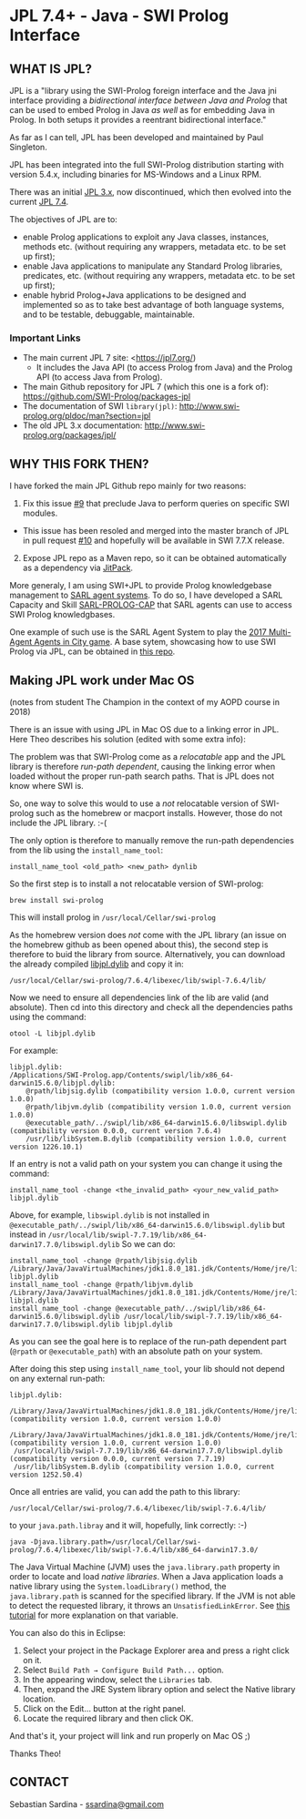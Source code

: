 # JPL 7.4+ - Java - SWI Prolog Interface

## WHAT IS JPL?

JPL is a "library using the SWI-Prolog foreign interface and the Java jni interface providing a _bidirectional interface between Java and Prolog_ that can be used to embed Prolog in Java _as well_ as for embedding Java in Prolog. In both setups it provides a reentrant bidirectional interface."

As far as I can tell, JPL has been developed and maintained by Paul Singleton.

JPL has been integrated into the full SWI-Prolog distribution starting with version 5.4.x, including binaries for MS-Windows and a Linux RPM. 

There was an initial [JPL 3.x](http://www.swi-prolog.org/packages/jpl/), now discontinued, which then evolved into the current [JPL 7.4](https://jpl7.org/). 

The objectives of JPL are to:

* enable Prolog applications to exploit any Java classes, instances, methods etc. (without requiring any wrappers, metadata etc. to be set up first);
* enable Java applications to manipulate any Standard Prolog libraries, predicates, etc. (without requiring any wrappers, metadata etc. to be set up first);
* enable hybrid Prolog+Java applications to be designed and implemented so as to take best advantage of both language systems, and to be testable, debuggable, maintainable.

### Important Links

* The main current JPL 7 site: <https://jpl7.org/)
  * It includes the Java API (to access Prolog from Java) and the Prolog API (to access Java from Prolog).
* The main Github repository for JPL 7 (which this one is a fork of): <https://github.com/SWI-Prolog/packages-jpl> 
* The documentation of SWI `library(jpl)`: <http://www.swi-prolog.org/pldoc/man?section=jpl>
* The old JPL 3.x documentation: <http://www.swi-prolog.org/packages/jpl/>


## WHY THIS FORK THEN?

I have forked the main JPL Github repo mainly for two reasons:

1. Fix this issue [#9](<https://github.com/SWI-Prolog/packages-jpl/issues/9>) that preclude Java to perform queries on specific SWI modules.
  * This issue has been resoled and merged into the master branch of JPL in pull request [#10](https://github.com/SWI-Prolog/packages-jpl/pull/10) and hopefully will be available in SWI 7.7.X release.
2. Expose JPL repo as a Maven repo, so it can be obtained automatically as a dependency via [JitPack](https://jitpack.io/).

More generaly, I am using SWI+JPL to provide Prolog knowledgebase management to [SARL agent systems](http://www.sarl.io/). To do so, I have developed a SARL Capacity and Skill [SARL-PROLOG-CAP](https://bitbucket.org/ssardina-research/sarl-prolog-cap) that SARL agents can use to access SWI Prolog knowledgbases.  

One example of such use is the SARL Agent System to play the [2017 Multi-Agent Agents in City game](https://multiagentcontest.org/2017/). A base sytem, showcasing how to use SWI Prolog via JPL, can be obtained in [this repo](https://bitbucket.org/ssardina-research/sarl-agtcity-base). 


## Making JPL work under Mac OS

(notes from student The Champion in the context of my AOPD course in 2018)
 
There is an issue with using JPL in Mac OS due to a linking error in JPL. Here Theo describes his solution (edited with some extra info): 

The problem was that SWI-Prolog come as a _relocatable_ app and the JPL library is therefore _run-path dependent_, causing the linking error when loaded without the proper run-path search paths. That is JPL does not know where SWI is.
 
So, one way to solve this would to use a _not_ relocatable version of SWI-prolog such as the homebrew or macport installs. However, those do not include the JPL library. :-(
 
The only option is therefore to manually remove the run-path dependencies from the lib using the `install_name_tool`: 

    install_name_tool <old_path> <new_path> dynlib

So the first step is to install a not relocatable version of SWI-prolog:

    brew install swi-prolog

This will install prolog in `/usr/local/Cellar/swi-prolog`

As the homebrew version does _not_ come with the JPL library (an issue on the homebrew github as been opened about this), the second step is therefore to buid the library from source. Alternatively, you can download the already compiled  [libjpl.dylib]() and copy it in:

    /usr/local/Cellar/swi-prolog/7.6.4/libexec/lib/swipl-7.6.4/lib/

Now we need to ensure all dependencies link of the lib are valid (and absolute).
Then cd into this directory and check all the dependencies paths using the command:

    otool -L libjpl.dylib

For example:

    libjpl.dylib:
    /Applications/SWI-Prolog.app/Contents/swipl/lib/x86_64-darwin15.6.0/libjpl.dylib:
        @rpath/libjsig.dylib (compatibility version 1.0.0, current version 1.0.0)
        @rpath/libjvm.dylib (compatibility version 1.0.0, current version 1.0.0)
        @executable_path/../swipl/lib/x86_64-darwin15.6.0/libswipl.dylib (compatibility version 0.0.0, current version 7.6.4)
        /usr/lib/libSystem.B.dylib (compatibility version 1.0.0, current version 1226.10.1)

If an entry is not a valid path on your system you can change it using the command:

    install_name_tool -change <the_invalid_path> <your_new_valid_path> libjpl.dylib

Above, for example, `libswipl.dylib` is not installed in  `@executable_path/../swipl/lib/x86_64-darwin15.6.0/libswipl.dylib` but instead in `/usr/local/lib/swipl-7.7.19/lib/x86_64-darwin17.7.0/libswipl.dylib`
So we can do:

    install_name_tool -change @rpath/libjsig.dylib /Library/Java/JavaVirtualMachines/jdk1.8.0_181.jdk/Contents/Home/jre/lib/server/libjsig.dylib libjpl.dylib
    install_name_tool -change @rpath/libjvm.dylib /Library/Java/JavaVirtualMachines/jdk1.8.0_181.jdk/Contents/Home/jre/lib/server/libjvm.dylib libjpl.dylib
    install_name_tool -change @executable_path/../swipl/lib/x86_64-darwin15.6.0/libswipl.dylib /usr/local/lib/swipl-7.7.19/lib/x86_64-darwin17.7.0/libswipl.dylib libjpl.dylib

As you can see the goal here is to replace of the run-path dependent part (`@rpath` or `@executable_path`) with an absolute path on your system.

After doing this step using `install_name_tool`, your lib should not depend on any external run-path:

    libjpl.dylib:
     /Library/Java/JavaVirtualMachines/jdk1.8.0_181.jdk/Contents/Home/jre/lib/server/libjsig.dylib (compatibility version 1.0.0, current version 1.0.0)
     /Library/Java/JavaVirtualMachines/jdk1.8.0_181.jdk/Contents/Home/jre/lib/server/libjvm.dylib (compatibility version 1.0.0, current version 1.0.0)
     /usr/local/lib/swipl-7.7.19/lib/x86_64-darwin17.7.0/libswipl.dylib (compatibility version 0.0.0, current version 7.7.19)
     /usr/lib/libSystem.B.dylib (compatibility version 1.0.0, current version 1252.50.4)


Once all entries are valid, you can add the path to this library:

    /usr/local/Cellar/swi-prolog/7.6.4/libexec/lib/swipl-7.6.4/lib/ 

to your `java.path.libray` and it will, hopefully, link correctly: :-)
  
    java -Djava.library.path=/usr/local/Cellar/swi-prolog/7.6.4/libexec/lib/swipl-7.6.4/lib/x86_64-darwin17.3.0/
 
The Java Virtual Machine (JVM) uses the `java.library.path` property in order to locate and load _native libraries_. 
When a Java application loads a native library using the `System.loadLibrary()` method, the `java.library.path` is scanned for the specified library. 
If the JVM is not able to detect the requested library, it throws an `UnsatisfiedLinkError`. 
See [this tutorial](https://examples.javacodegeeks.com/java-basics/java-library-path-what-is-it-and-how-to-use/) for more explanation on that variable.


You can also do this in Eclipse: 

1. Select your project in the Package Explorer area and press a right click on it.
2. Select `Build Path → Configure Build Path...` option.
3. In the appearing window, select the `Libraries` tab.
4. Then, expand the JRE System library option and select the Native library location.
5. Click on the Edit... button at the right panel.
6. Locate the required library and then click OK.
 
And that's it, your project will link and run properly on Mac OS ;)

Thanks Theo!

## CONTACT

Sebastian Sardina - ssardina@gmail.com




